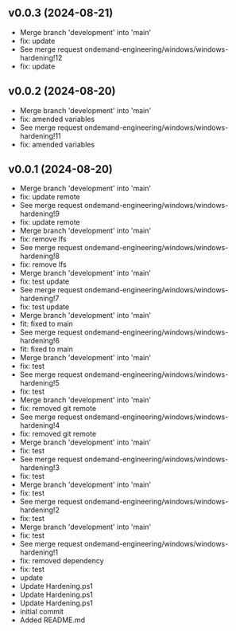 ## v0.0.3 (2024-08-21)


- Merge branch 'development' into 'main'
- fix: update
- See merge request ondemand-engineering/windows/windows-hardening!12
- fix: update

## v0.0.2 (2024-08-20)


- Merge branch 'development' into 'main'
- fix: amended variables
- See merge request ondemand-engineering/windows/windows-hardening!11
- fix: amended variables

## v0.0.1 (2024-08-20)


- Merge branch 'development' into 'main'
- fix: update remote
- See merge request ondemand-engineering/windows/windows-hardening!9
- fix: update remote
- Merge branch 'development' into 'main'
- fix: remove lfs
- See merge request ondemand-engineering/windows/windows-hardening!8
- fix: remove lfs
- Merge branch 'development' into 'main'
- fix: test update
- See merge request ondemand-engineering/windows/windows-hardening!7
- fix: test update
- Merge branch 'development' into 'main'
- fit: fixed to main
- See merge request ondemand-engineering/windows/windows-hardening!6
- fit: fixed to main
- Merge branch 'development' into 'main'
- fix: test
- See merge request ondemand-engineering/windows/windows-hardening!5
- fix: test
- Merge branch 'development' into 'main'
- fix: removed git remote
- See merge request ondemand-engineering/windows/windows-hardening!4
- fix: removed git remote
- Merge branch 'development' into 'main'
- fix: test
- See merge request ondemand-engineering/windows/windows-hardening!3
- fix: test
- Merge branch 'development' into 'main'
- fix: test
- See merge request ondemand-engineering/windows/windows-hardening!2
- fix: test
- Merge branch 'development' into 'main'
- fix: test
- See merge request ondemand-engineering/windows/windows-hardening!1
- fix: removed dependency
- fix: test
- update
- Update Hardening.ps1
- Update Hardening.ps1
- Update Hardening.ps1
- initial commit
- Added README.md
